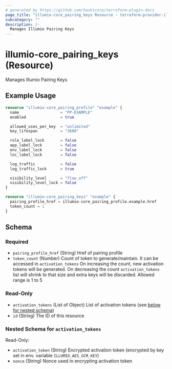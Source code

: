 ```yaml
---
# generated by https://github.com/hashicorp/terraform-plugin-docs
page_title: "illumio-core_pairing_keys Resource - terraform-provider-illumio-core"
subcategory: ""
description: |-
  Manages Illumio Pairing Keys
---
```


# illumio-core_pairing_keys (Resource)

Manages Illumio Pairing Keys

## Example Usage

```terraform
resource "illumio-core_pairing_profile" "example" {
  name                  = "PP-EXAMPLE"
  enabled               = true

  allowed_uses_per_key  = "unlimited"
  key_lifespan          = "3600"

  role_label_lock       = false
  app_label_lock        = false
  env_label_lock        = false
  loc_label_lock        = false

  log_traffic           = false
  log_traffic_lock      = true

  visibility_level      = "flow_off"
  visibility_level_lock = false
}

resource "illumio-core_pairing_keys" "example" {
  pairing_profile_href = illumio-core_pairing_profile.example.href
  token_count = 1
}
```

<!-- schema generated by tfplugindocs -->
## Schema

### Required

- `pairing_profile_href` (String) Href of pairing profile
- `token_count` (Number) Count of token to generate/maintain. It can be accessed in `activation_tokens` On increasing the count, new activation tokens will be generated. On decreasing the count `activation_tokens` list will shrink to that size and extra keys will be discarded. Allowed range is 1 to 5

### Read-Only

- `activation_tokens` (List of Object) List of activation tokens (see [below for nested schema](#nestedatt--activation_tokens))
- `id` (String) The ID of this resource

<a id="nestedatt--activation_tokens"></a>
### Nested Schema for `activation_tokens`

Read-Only:

- `activation_token` (String) Encrypted activation token (encrypted by key set in env. variable `ILLUMIO_AES_GCM_KEY`)
- `nonce` (String) Nonce used in encrypting activation token



